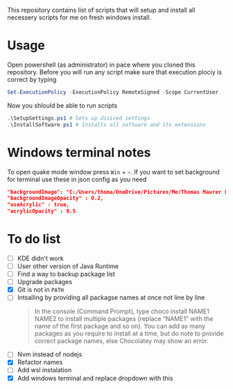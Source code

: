This repository contains list of scripts that will setup and install all necessery scripts for me on fresh windows install.

# Usage

Open powershell (as administrator) in pace where you cloned this repository. Before you will run any script make sure that execution plociy is correct by typing

```ps1
Set-ExecutionPolicy -ExecutionPolicy RemoteSigned -Scope CurrentUser
```

Now you shlould be able to run scripts

```ps1
.\SetupSettings.ps1 # Sets up disired settings
.\InstallSoftware.ps1 # Installs all software and its extensions
```

# Windows terminal notes

To open quake mode window press `Win` + `~`. If you want to set background for terminal use these in json config as you need

```json
"backgroundImage": "C:/Users/thoma/OneDrive/Pictures/Me/Thomas Maurer Logos 2016/WindowsTerminal/Black Cloud Robot.png",
"backgroundImageOpacity" : 0.2,
"useAcrylic" : true,
"acrylicOpacity" : 0.5
```

# To do list

-   [ ] KDE didn't work
-   [ ] User other version of Java Runtime
-   [ ] Find a way to backup package list
-   [ ] Upgrade packages
-   [x] Git is not in `PATH`
-   [ ] Intsalling by providing all packagse names at once not line by line
    > In the console (Command Prompt), type choco install NAME1 NAME2 to install multiple packages (replace “NAME1” with the name of the first package and so on). You can add as many packages as you require to install at a time, but do note to provide correct package names, else Chocolatey may show an error.
-   [ ] Nvm instead of nodejs
-   [x] Refactor names
-   [ ] Add wsl instalation
-   [x] Add windows terminal and replace dropdown with this
